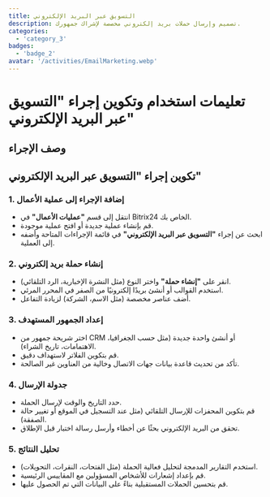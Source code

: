 ```yaml
---
title: التسويق عبر البريد الإلكتروني
description: تصميم وإرسال حملات بريد إلكتروني مخصصة لإشراك جمهورك.
categories: 
  - 'category_3'
badges: 
  - 'badge_2'
avatar: '/activities/EmailMarketing.webp'
---
```

# تعليمات استخدام وتكوين إجراء "التسويق عبر البريد الإلكتروني"

## وصف الإجراء

## **تكوين إجراء "التسويق عبر البريد الإلكتروني"**

### 1. إضافة الإجراء إلى عملية الأعمال
- انتقل إلى قسم **"عمليات الأعمال"** في Bitrix24 الخاص بك.
- قم بإنشاء عملية جديدة أو افتح عملية موجودة.
- ابحث عن إجراء **"التسويق عبر البريد الإلكتروني"** في قائمة الإجراءات المتاحة وأضفه إلى العملية.

### 2. إنشاء حملة بريد إلكتروني
- انقر على **"إنشاء حملة"** واختر النوع (مثل النشرة الإخبارية، الرد التلقائي).
- استخدم القوالب أو أنشئ بريدًا إلكترونيًا من الصفر في المحرر المرئي.
- أضف عناصر مخصصة (مثل الاسم، الشركة) لزيادة التفاعل.

### 3. إعداد الجمهور المستهدف
- اختر شريحة جمهور من CRM أو أنشئ واحدة جديدة (مثل حسب الجغرافيا، الاهتمامات، تاريخ الشراء).
- قم بتكوين الفلاتر لاستهداف دقيق.
- تأكد من تحديث قاعدة بيانات جهات الاتصال وخالية من العناوين غير الصالحة.

### 4. جدولة الإرسال
- حدد التاريخ والوقت لإرسال الحملة.
- قم بتكوين المحفزات للإرسال التلقائي (مثل عند التسجيل في الموقع أو تغيير حالة الصفقة).
- تحقق من البريد الإلكتروني بحثًا عن أخطاء وأرسل رسالة اختبار قبل الإطلاق.

### 5. تحليل النتائج
- استخدم التقارير المدمجة لتحليل فعالية الحملة (مثل الفتحات، النقرات، التحويلات).
- قم بإعداد إشعارات للأشخاص المسؤولين مع المقاييس الرئيسية.
- قم بتحسين الحملات المستقبلية بناءً على البيانات التي تم الحصول عليها.